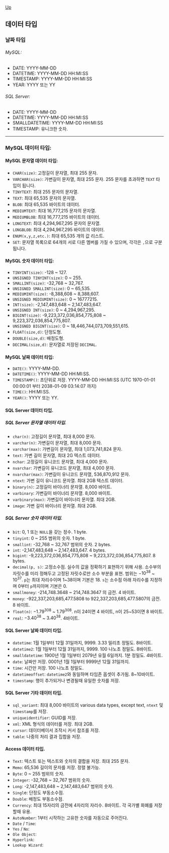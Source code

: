 [Up](./index.md)

## 데이터 타입

### 날짜 타입

###### MySQL:

- DATE: YYYY-MM-DD
- DATETIME: YYYY-MM-DD HH:MI:SS
- TIMESTAMP: YYYY-MM-DD HH:MI:SS
- YEAR: YYYY 또는 YY

###### SQL Server:

- DATE: YYYY-MM-DD
- DATETIME: YYYY-MM-DD HH:MI:SS
- SMALLDATETIME: YYYY-MM-DD HH:MI:SS
- TIMESTAMP: 유니크한 숫자.

---

### MySQL 데이터 타입:

#### MySQL 문자열 데이터 타입:

- `CHAR(size)`: 고정길이 문자열, 최대 255 문자.
- `VARCHAR(size)`: 가변길이 문자열, 최대 255 문자. 255 문자를 초과하면 `TEXT` 타입이 됩니다.
- `TINYTEXT`: 최대 255 문자의 문자열.
- `TEXT`: 최대 65,535 문자의 문자열.
- `BLOB`: 최대 65,535 바이트의 데이터.
- `MEDIUMTEXT`: 최대 16,777,215 문자의 문자열.
- `MEDIUMBLOB`: 최대 16,777,215 바이트의 데이터.
- `LONGTEXT`: 최대 4,294,967,295 문자의 문자열.
- `LONGBLOB`: 최대 4,294,967,295 바이트의 데이터.
- `ENUM(x,y,z,etc.)`: 최대 65,535 개의 값 리스트.
- `SET`: 문자열 목록으로 64개의 서로 다른 멤버를 가질 수 있으며, 각각은 `,`으로 구분됩니다.

#### MySQL 숫자 데이터 타입:
- `TINYINT(size)`: -128 ~ 127.
- `UNSIGNED TINYINT(size)`: 0 ~ 255.
- `SMALLINT(size)`: -32,768 ~ 32,767.
- `UNSIGNED SMALLINT(size)`: 0 ~ 65,535.
- `MEDIUMINT(size)`: -8,388,608 ~ 8,388,607.
- `UNSIGNED MEDIUMINT(size)`: 0 ~ 16777215.
- `INT(size)`: -2,147,483,648 ~ 2,147,483,647.
- `UNSIGNED INT(size)`: 0 ~ 4,294,967,295.
- `BIGINT(size)`: -9,223,372,036,854,775,808 ~ 9,223,372,036,854,775,807.
- `UNSIGNED BIGINT(size)`: 0 ~  18,446,744,073,709,551,615.
- `FLOAT(size,d)`: 단정도형.
- `DOUBLE(size,d)`: 배정도형.
- `DECIMAL(size,d)`: 문자열로 저장된 `DECIMAL`.

#### MySQL 날짜 데이터 타입:

- `DATE()`: YYYY-MM-DD.
- `DATETIME()`: YYYY-MM-DD HH:MI:SS.
- `TIMESTAMP()`: 초단위로 저장. YYYY-MM-DD HH:MI:SS (UTC 1970-01-01 00:00:01 부터 2038-01-09 03:14:07 까지)
- `TIME()`: HH:MI:SS.
- `YEAR()`: YYYY 또는 YY.

#### SQL Server 데이터 타입.

##### SQL Server 문자열 데이터 타입.

- `char(n)`: 고정길이 문자열, 최대 8,000 문자.
- `varchar(n)`: 가변길이 문자열, 최대 8,000 문자.
- `varchar(max)`: 가변길이 문자열, 최대 1,073,741,824 문자.
- `text`: 가변 길이 문자열, 최대 2G 텍스트 데이터.
- `nchar`: 고정길이 유니코드 문자열, 최대 4,000 문자.
- `nvarchar`: 가변길이 유니코드 문자열, 최대 4,000 문자.
- `nvarchar(max)`: 가변길이 유니코드 문자열, 536,870,912 문자.
- `ntext`: 가변 길이 유니코드 문자열. 최대 2GB 텍스트 데이터.
- `binary(n)`: 고정길이 바이너리 문자열. 8,000 바이트.
- `varbinary`: 가변길이 바이너리 문자열. 8,000 바이트.
- `varbinary(max)`: 가변길이 바이너리 문자열. 최대 2GB.
- `image`: 가변 길이 바이너리 문자열. 최대 2GB.

##### SQL Server 숫자 데이터 타입.

- `bit`: 0, 1 또는 `NULL`을 갖는 정수. 1 byte.
- `tinyint`: 0 ~ 255 범위의 숫자. 1 byte.
- `smallint`: -32,768 ~ 32,767 범위의 숫자. 2 bytes.
- `int`: -2,147,483,648 ~ 2,147,483,647. 4 bytes.
- `bigint`: -9,223,372,036,854,775,808 ~ 9,223,372,036,854,775,807. 8 bytes.
- `decimal(p, s)`: 고정소수점. 실수의 값을 정확하기 표현하기 위해 사용. 소수부의 자릿수를 미리 정해두고 고정된 자릿수로만 소수 부분을 표현. 범위는 $-10^{38}$ ~ $10^{37}$. `p`는 최대 자리수이며 1~38이며 기본은 18. `s`는 소수점 아래 자리수를 지정하며 0부터 `p`까지이며 기본은 0.
- `smallmoney`:  -214,748.3648 ~ 214,748.3647 의 금전. 4 바이트.
- `money`: -922,337,203,685,477.5808 to 922,337,203,685,477.5807의 금전. 8 바이트.
- `float(n)`: $-1.79^{308}$ ~ $1.79^{308}$. n이 24이면 4 바이트, n이 25~53이면 8 바이트.
- `real`: $-3.40^{38}$ ~ $3.40^{38}$. 4바이트.

#### SQL Server 날짜 데이터 타입.

- `datetime`: 1월 1일부터 12월 31일까지, 9999. 3.33 밀리초 정밀도. 8바이트.
- `datetime2`: 1월 1일부터 12월 31일까지, 9999. 100 나노초 정밀도. 8바이트.
- `smalldatetime`: 1900년 1월 1일부터 2079년 유월 6일까지. 1분 정밀도. 4바이트.
- `date`: 날짜만 저장. 0001년 1월 1일부터 9999년 12월 31일까지.
- `time`: 시간만 저장. 100 나노초 정밀도.
- `datetimeoffset`: `datetime2`와 동일하며 타임존 옵셋이 추가됨. 8~10바이트.
- `timestamp`: 행이 추가되거나 변경될때 유일한 숫자를 저장.

#### SQL Server 기타 데이터 타입.

- `sql_variant`: 최대 8,000 바이트의 various data types, except text, `ntext` 및 `timestamp`를 저장.
- `uniqueidentifier`: GUID를 저장.
- `xml`: XML 형식의 데이터를 저장. 최대 2GB.
- `cursor`: 데이터베이서 조작시 커서 참조를 저장.
- `table`: 나중의 처리 결과 집합을 저장.

#### Access 데이터 타입.

- `Text`: 텍스트 또는 텍스트와 숫자의 결합을 저장. 최대 255 문자.
- `Memo`: 65,536 길이의 문자를 저장. 정렬 불가능.
- `Byte`: 0 ~ 255 범위의 숫자.
- `Integer`: -32,768 ~ 32,767 범위의 숫자.
- `Long`: -2,147,483,648 ~ 2,147,483,647 범위의 숫자.
- `Singl`e: 단정도 부동소수점.
- `Double`: 배정도 부동소수점.
- `Currency`: 최대 15자리의 금전에 4자리의 자리수. 8바이트. 각 국가별 화폐를 저장할때 유용.
- `AutoNumber`: 1부터 시작하는 고유한 숫자를 자동으로 주어진다.
- `Date` / `Time`:
- `Yes` / `No`:
- `Ole Object`:
- `Hyperlink`:
- `Lookup Wizard`:

